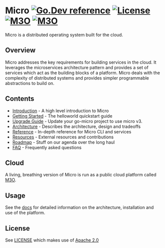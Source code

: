 # Micro [![Go.Dev reference](https://img.shields.io/badge/go.dev-reference-007d9c?logo=go&logoColor=white&style=flat-square)](https://pkg.go.dev/github.com/micro/micro/v3?tab=doc) [![License](https://img.shields.io/badge/license-apache-blue)](https://opensource.org/licenses/Apache-2.0) [![M3O](https://img.shields.io/badge/micro-cloud-orange)](https://m3o.cloud/) [![M3O](https://img.shields.io/badge/micro-slack-yellow)](https://slack.m3o.com) 

Micro is a distributed operating system built for the cloud.

## Overview

Micro addresses the key requirements for building services in the cloud. It leverages the microservices
architecture pattern and provides a set of services which act as the building blocks of a platform. Micro deals
with the complexity of distributed systems and provides simpler programmable abstractions to build on. 

## Contents

- [Introduction](https://micro.mu/introduction) - A high level introduction to Micro
- [Getting Started](https://micro.mu/getting-started) - The helloworld quickstart guide
- [Upgrade Guide](https://micro.mu/upgrade-guide) - Update your go-micro project to use micro v3.
- [Architecture](https://micro.mu/architecture) - Describes the architecture, design and tradeoffs
- [Reference](https://micro.mu/reference) - In-depth reference for Micro CLI and services
- [Resources](https://micro.mu/resources) - External resources and contributions
- [Roadmap](https://micro.mu/roadmap) - Stuff on our agenda over the long haul
- [FAQ](https://micro.mu/faq) - Frequently asked questions

## Cloud

A living, breathing version of Micro is run as a public cloud platform called [M3O](https://m3o.com).

## Usage

See the [docs](https://micro.mu/docs) for detailed information on the architecture, installation and use of the platform.

## License

See [LICENSE](LICENSE) which makes use of [Apache 2.0](https://opensource.org/licenses/Apache-2.0)

